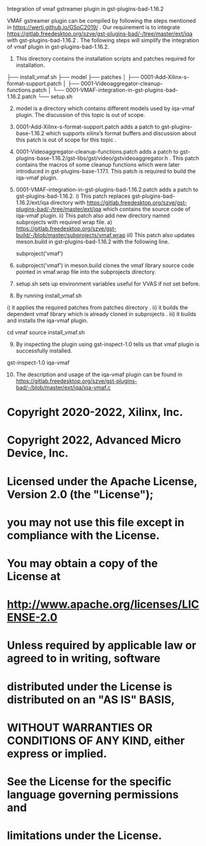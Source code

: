 
Integration of vmaf gstreamer plugin in gst-plugins-bad-1.16.2

VMAF gstreamer plugin can be compiled by following the steps mentioned in https://werti.github.io/GSoC2019/ .  Our requirement is to integrate https://gitlab.freedesktop.org/szve/gst-plugins-bad/-/tree/master/ext/iqa  with gst-plugins-bad-1.16.2 . The following steps will simplify the integration of vmaf plugin in gst-plugins-bad-1.16.2.

1.	This directory contains the installation scripts and patches required for installation.

├── install_vmaf.sh
├── model
├── patches
│   ├── 0001-Add-Xilinx-s-format-support.patch
│   ├── 0001-Videoaggregator-cleanup-functions.patch
│   └── 0001-VMAF-integration-in-gst-plugins-bad-1.16.2.patch
└── setup.sh

2.	model is a directory which contains different models used by iqa-vmaf plugin. The discussion of this topic is out of scope.
3.	0001-Add-Xilinx-s-format-support.patch adds a patch to gst-plugins-base-1.16.2 which supports xilinx’s format buffers and discussion about this patch is out of scope for this topic .
4.	0001-Videoaggregator-cleanup-functions.patch  adds a patch to gst-plugins-base-1.16.2/gst-libs/gst/video/gstvideoaggregator.h . This patch contains the macros of some cleanup functions which were later introduced in gst-plugins-base-1.17.1. This patch is required to build the iqa-vmaf plugin.
5.	0001-VMAF-integration-in-gst-plugins-bad-1.16.2.patch adds a patch to gst-plugins-bad-1.16.2. i) This patch replaces gst-plugins-bad-1.16.2/ext/iqa directory with https://gitlab.freedesktop.org/szve/gst-plugins-bad/-/tree/master/ext/iqa which contains the source code of iqa-vmaf plugin. 
ii) This patch also add new directory named subprojects with required wrap file. 
a)	https://gitlab.freedesktop.org/szve/gst-build/-/blob/master/subprojects/vmaf.wrap
iiI) This patch also updates meson.build in gst-plugins-bad-1.16.2 with the following line.
     
      subproject('vmaf')


6.	subproject('vmaf') in meson.build clones the vmaf library source code  pointed in vmaf.wrap file into the subprojects directory.

7.	setup.sh sets up environment variables useful for VVAS if not set before.

8.	By running install_vmaf.sh 

i)	it applies the required patches from patches directory .
ii)	it builds the dependent vmaf library which is already cloned in subprojects .
iii)	it builds and installs the iqa-vmaf plugin.

cd vmaf
source install_vmaf.sh

9.	By inspecting the plugin using gst-inspect-1.0 tells us that vmaf plugin is successfully installed.

gst-inspect-1.0 iqa-vmaf

10.	The description and usage  of the iqa-vmaf plugin can be found in https://gitlab.freedesktop.org/szve/gst-plugins-bad/-/blob/master/ext/iqa/iqa-vmaf.c


#
# Copyright 2020-2022, Xilinx, Inc.
# Copyright 2022, Advanced Micro Device, Inc.
#
# Licensed under the Apache License, Version 2.0 (the "License");
# you may not use this file except in compliance with the License.
# You may obtain a copy of the License at
#
#   http://www.apache.org/licenses/LICENSE-2.0
#
# Unless required by applicable law or agreed to in writing, software
# distributed under the License is distributed on an "AS IS" BASIS,
# WITHOUT WARRANTIES OR CONDITIONS OF ANY KIND, either express or implied.
# See the License for the specific language governing permissions and
# limitations under the License.
#




